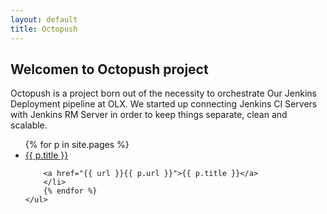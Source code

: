 ```yaml
---
layout: default
title: Octopush
---
```

 
<section class="content">
<h2>Welcomen to Octopush project</h2>

Octopush is a project born out of the necessity to orchestrate Our Jenkins Deployment pipeline at OLX. We started up connecting Jenkins CI Servers with Jenkins RM Server in order to keep things separate, clean and scalable. 


<ul>
        {% for p in site.pages %}
        <li>
        	<a href="{{ site.baseurl }}{{ p.url }}">{{ p.title }}</a>
        	
		<a href="{{ url }}{{ p.url }}">{{ p.title }}</a>
        </li>
        {% endfor %}
    </ul>
</section>